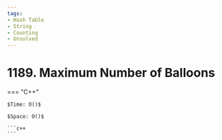 ```yaml
---
tags:
- Hash Table
- String
- Counting
- Unsolved
---
```



# 1189. Maximum Number of Balloons

=== "C++"

    $Time: O()$

    $Space: O()$

    ```c++
    ```